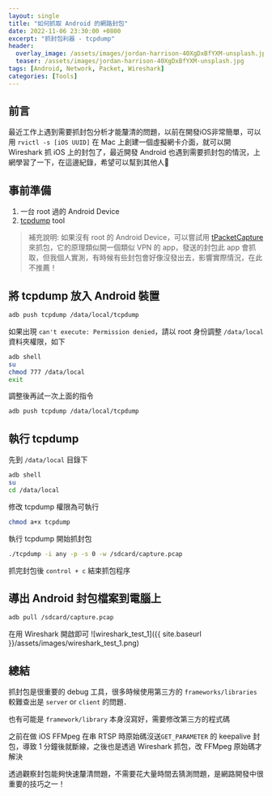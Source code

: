 ```yaml
---
layout: single
title: "如何抓取 Android 的網路封包"
date: 2022-11-06 23:30:00 +0800
excerpt: "抓封包利器 - tcpdump"
header:
  overlay_image: /assets/images/jordan-harrison-40XgDxBfYXM-unsplash.jpg
  teaser: /assets/images/jordan-harrison-40XgDxBfYXM-unsplash.jpg
tags: [Android, Network, Packet, Wireshark]
categories: [Tools]
---
```


## 前言

最近工作上遇到需要抓封包分析才能釐清的問題，以前在開發iOS非常簡單，可以用 `rvictl -s [iOS UUID]` 在 Mac 上創建一個虛擬網卡介面，就可以開 Wireshark 抓 iOS 上的封包了，最近開發 Android 也遇到需要抓封包的情況，上網學習了一下，在這邊紀錄，希望可以幫到其他人🙂

## 事前準備

1. 一台 root 過的 Android Device
2. [tcpdump](https://www.androidtcpdump.com/) tool

> 補充說明: 如果沒有 root 的 Android Device，可以嘗試用 [tPacketCapture](https://play.google.com/store/apps/details?id=jp.co.taosoftware.android.packetcapture&hl=zh_TW&gl=US) 來抓包，它的原理類似開一個類似 VPN 的 app，發送的封包此 app 會抓取，但我個人實測，有時候有些封包會好像沒發出去，影響實際情況，在此不推薦！

## 將 tcpdump 放入 Android 裝置

```bash
adb push tcpdump /data/local/tcpdump
```
如果出現 `can't execute: Permission denied`，請以 root 身份調整 `/data/local` 資料夾權限，如下
```bash
adb shell
su
chmod 777 /data/local
exit
```
調整後再試一次上面的指令
```bash
adb push tcpdump /data/local/tcpdump
```

## 執行 tcpdump 
先到 `/data/local` 目錄下
```bash
adb shell
su
cd /data/local
```
修改 tcpdump 權限為可執行
```bash
chmod a+x tcpdump
```
執行 tcpdump 開始抓封包
```bash
./tcpdump -i any -p -s 0 -w /sdcard/capture.pcap
```
抓完封包後 `control + c` 結束抓包程序

## 導出 Android 封包檔案到電腦上
```bash
adb pull /sdcard/capture.pcap
```
在用 Wireshark 開啟即可
![wireshark_test_1]({{ site.baseurl }}/assets/images/wireshark_test_1.png)

## 總結
抓封包是很重要的 debug 工具，很多時候使用第三方的 `frameworks/libraries` 較難查出是 `server` or `client` 的問題．

也有可能是 `framework/library` 本身沒寫好，需要修改第三方的程式碼

之前在做 iOS FFMpeg 在串 RTSP 時原始碼沒送`GET_PARAMETER` 的 keepalive 封包，導致 1 分鐘後就斷線，之後也是透過 Wireshark 抓包，改 FFMpeg 原始碼才解決

透過觀察封包能夠快速釐清問題，不需要花大量時間去猜測問題，是網路開發中很重要的技巧之一！